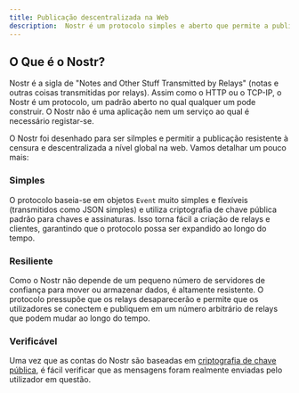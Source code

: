 ```yaml
---
title: Publicação descentralizada na Web
description:  Nostr é um protocolo simples e aberto que permite a publicação na web de conteúdos verdadeiramente resistentes à censura e de valor global.
---
```


## O Que é o Nostr?

Nostr é a sigla de "Notes and Other Stuff Transmitted by Relays" (notas e outras coisas transmitidas por relays). Assim como o HTTP ou o TCP-IP, o Nostr é um protocolo, um padrão aberto no qual qualquer um pode construir. O Nostr não é uma aplicação nem um serviço ao qual é necessário registar-se.

O Nostr foi desenhado para ser silmples e permitir a publicação resistente à censura e descentralizada a nível global na web. Vamos detalhar um pouco mais:

### Simples

O protocolo baseia-se em objetos `Event` muito simples e flexíveis (transmitidos como JSON simples) e utiliza criptografia de chave pública padrão para chaves e assinaturas. Isso torna fácil a criação de relays e clientes, garantindo que o protocolo possa ser expandido ao longo do tempo.

### Resiliente

Como o Nostr não depende de um pequeno número de servidores de confiança para mover ou armazenar dados, é altamente resistente. O protocolo pressupõe que os relays desaparecerão e permite que os utilizadores se conectem e publiquem em um número arbitrário de relays que podem mudar ao longo do tempo.

### Verificável

Uma vez que as contas do Nostr são baseadas em [criptografia de chave pública](https://pt.wikipedia.org/wiki/Criptografia_de_chave_p%C3%BAblica), é fácil verificar que as mensagens foram realmente enviadas pelo utilizador em questão.
